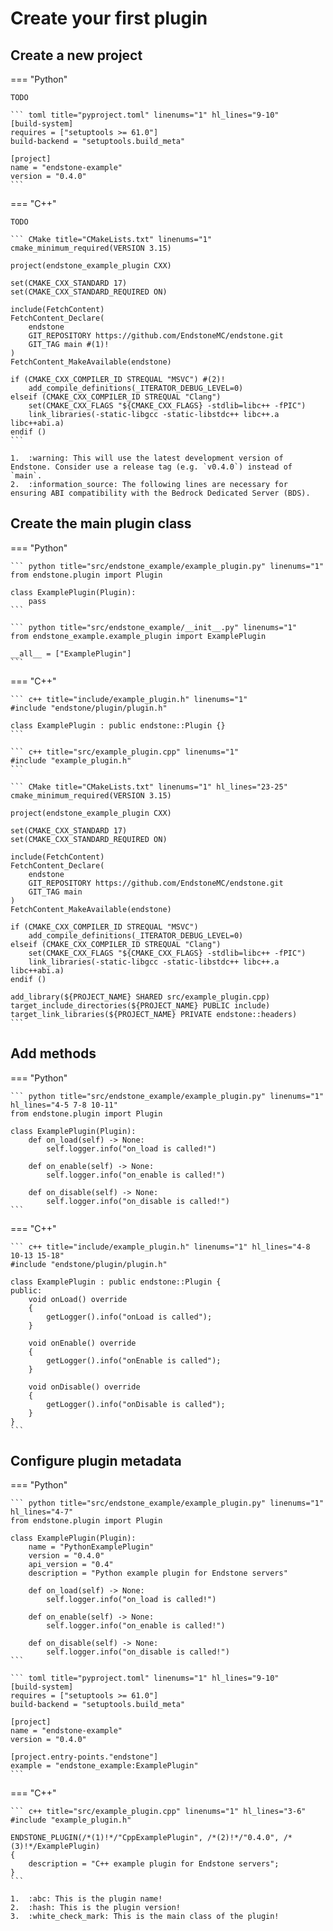 # Create your first plugin

## Create a new project

=== "Python"

    TODO

    ``` toml title="pyproject.toml" linenums="1" hl_lines="9-10"
    [build-system]
    requires = ["setuptools >= 61.0"]
    build-backend = "setuptools.build_meta"
    
    [project]
    name = "endstone-example"
    version = "0.4.0"
    ```

=== "C++"

    TODO

    ``` CMake title="CMakeLists.txt" linenums="1"
    cmake_minimum_required(VERSION 3.15)
    
    project(endstone_example_plugin CXX)
    
    set(CMAKE_CXX_STANDARD 17)
    set(CMAKE_CXX_STANDARD_REQUIRED ON)
    
    include(FetchContent)
    FetchContent_Declare(
        endstone
        GIT_REPOSITORY https://github.com/EndstoneMC/endstone.git
        GIT_TAG main #(1)!
    )
    FetchContent_MakeAvailable(endstone)

    if (CMAKE_CXX_COMPILER_ID STREQUAL "MSVC") #(2)!
        add_compile_definitions(_ITERATOR_DEBUG_LEVEL=0)
    elseif (CMAKE_CXX_COMPILER_ID STREQUAL "Clang")
        set(CMAKE_CXX_FLAGS "${CMAKE_CXX_FLAGS} -stdlib=libc++ -fPIC")
        link_libraries(-static-libgcc -static-libstdc++ libc++.a libc++abi.a)
    endif ()
    ```

    1.  :warning: This will use the latest development version of Endstone. Consider use a release tag (e.g. `v0.4.0`) instead of `main`.
    2.  :information_source: The following lines are necessary for ensuring ABI compatibility with the Bedrock Dedicated Server (BDS).

## Create the main plugin class

=== "Python"

    ``` python title="src/endstone_example/example_plugin.py" linenums="1" 
    from endstone.plugin import Plugin

    class ExamplePlugin(Plugin):
        pass
    ```

    ``` python title="src/endstone_example/__init__.py" linenums="1"
    from endstone_example.example_plugin import ExamplePlugin

    __all__ = ["ExamplePlugin"]
    ```

=== "C++"

    ``` c++ title="include/example_plugin.h" linenums="1" 
    #include "endstone/plugin/plugin.h"

    class ExamplePlugin : public endstone::Plugin {}
    ```

    ``` c++ title="src/example_plugin.cpp" linenums="1"
    #include "example_plugin.h"
    ```

    ``` CMake title="CMakeLists.txt" linenums="1" hl_lines="23-25"
    cmake_minimum_required(VERSION 3.15)
    
    project(endstone_example_plugin CXX)
    
    set(CMAKE_CXX_STANDARD 17)
    set(CMAKE_CXX_STANDARD_REQUIRED ON)
    
    include(FetchContent)
    FetchContent_Declare(
        endstone
        GIT_REPOSITORY https://github.com/EndstoneMC/endstone.git
        GIT_TAG main
    )
    FetchContent_MakeAvailable(endstone)

    if (CMAKE_CXX_COMPILER_ID STREQUAL "MSVC")
        add_compile_definitions(_ITERATOR_DEBUG_LEVEL=0)
    elseif (CMAKE_CXX_COMPILER_ID STREQUAL "Clang")
        set(CMAKE_CXX_FLAGS "${CMAKE_CXX_FLAGS} -stdlib=libc++ -fPIC")
        link_libraries(-static-libgcc -static-libstdc++ libc++.a libc++abi.a)
    endif ()

    add_library(${PROJECT_NAME} SHARED src/example_plugin.cpp)
    target_include_directories(${PROJECT_NAME} PUBLIC include)
    target_link_libraries(${PROJECT_NAME} PRIVATE endstone::headers)
    ```

## Add methods

=== "Python"

    ``` python title="src/endstone_example/example_plugin.py" linenums="1" hl_lines="4-5 7-8 10-11"
    from endstone.plugin import Plugin

    class ExamplePlugin(Plugin):
        def on_load(self) -> None:
            self.logger.info("on_load is called!")

        def on_enable(self) -> None:
            self.logger.info("on_enable is called!")

        def on_disable(self) -> None:
            self.logger.info("on_disable is called!")
    ```

=== "C++"

    ``` c++ title="include/example_plugin.h" linenums="1" hl_lines="4-8 10-13 15-18"
    #include "endstone/plugin/plugin.h"

    class ExamplePlugin : public endstone::Plugin {
    public:
        void onLoad() override
        {
            getLogger().info("onLoad is called");
        }
    
        void onEnable() override
        {
            getLogger().info("onEnable is called");
        }
    
        void onDisable() override
        {
            getLogger().info("onDisable is called");
        }
    }
    ```

## Configure plugin metadata

=== "Python"

    ``` python title="src/endstone_example/example_plugin.py" linenums="1" hl_lines="4-7"
    from endstone.plugin import Plugin

    class ExamplePlugin(Plugin):
        name = "PythonExamplePlugin"
        version = "0.4.0"
        api_version = "0.4"
        description = "Python example plugin for Endstone servers"

        def on_load(self) -> None:
            self.logger.info("on_load is called!")

        def on_enable(self) -> None:
            self.logger.info("on_enable is called!")

        def on_disable(self) -> None:
            self.logger.info("on_disable is called!")
    ```

    ``` toml title="pyproject.toml" linenums="1" hl_lines="9-10"
    [build-system]
    requires = ["setuptools >= 61.0"]
    build-backend = "setuptools.build_meta"
    
    [project]
    name = "endstone-example"
    version = "0.4.0"

    [project.entry-points."endstone"]
    example = "endstone_example:ExamplePlugin"
    ```

=== "C++"

    ``` c++ title="src/example_plugin.cpp" linenums="1" hl_lines="3-6"
    #include "example_plugin.h"

    ENDSTONE_PLUGIN(/*(1)!*/"CppExamplePlugin", /*(2)!*/"0.4.0", /*(3)!*/ExamplePlugin)
    {
        description = "C++ example plugin for Endstone servers";
    }
    ```

    1.  :abc: This is the plugin name!
    2.  :hash: This is the plugin version!
    3.  :white_check_mark: This is the main class of the plugin!